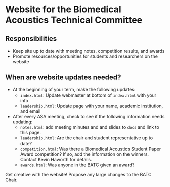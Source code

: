 # Website for the Biomedical Acoustics Technical Committee  

## Responsibilities
- Keep site up to date with meeting notes, competition results, and awards  
- Promote resources/opportunities for students and researchers on the website 

## When are website updates needed?  
- At the beginning of your term, make the following updates: 
  - `index.html`: Update webmaster at bottom of `index.html` with your info
  - `leadership.html`: Update page with your name, academic institution, and email  
- After every ASA meeting, check to see if the following information needs updating: 
  - `notes.html`: add meeting minutes and and slides to `docs` and link to this page. 
  - `leadership.html`: Are the chair and student representative up to date? 
  - `competition.html`: Was there a Biomedical Acoustics Student Paper Award competition? If so, add the information on the winners. Contact Kevin Haworth for details. 
  - `awards.html`: Was anyone in the BATC given an award? 

Get creative with the website! Propose any large changes to the BATC Chair. 
